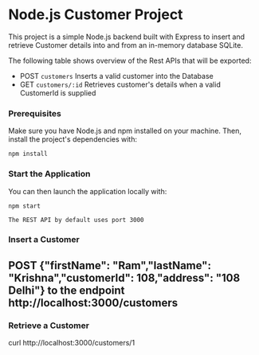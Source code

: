 # Node.js Customer Project
This project is a simple Node.js backend built with Express to insert and retrieve Customer details into and from an in-memory database SQLite.

The following table shows overview of the Rest APIs that will be exported:

- POST     `customers`	          Inserts a valid customer into the Database
- GET     `customers/:id`         Retrieves customer's details when a valid CustomerId is supplied


### Prerequisites
Make sure you have Node.js and npm installed on your machine. Then, install the project's dependencies with:
```
npm install
```
### Start the Application
You can then launch the application locally with:
```
npm start

The REST API by default uses port 3000
```
### Insert a Customer

POST  {"firstName": "Ram","lastName": "Krishna","customerId": 108,"address": "108 Delhi"}
to the endpoint http://localhost:3000/customers
---
### Retrieve a Customer
curl http://localhost:3000/customers/1